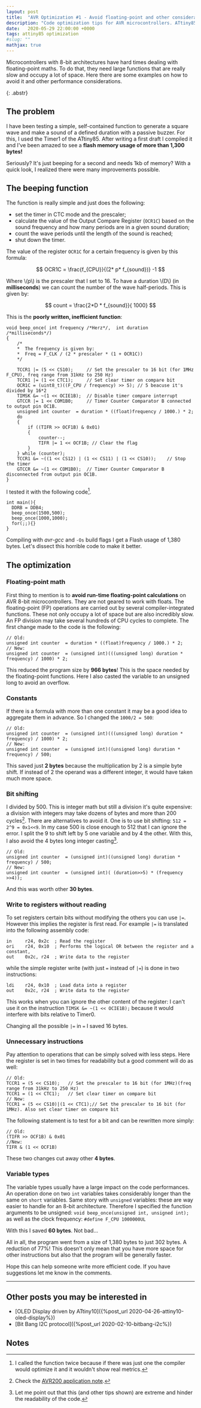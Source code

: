```yaml
---
layout: post
title:  "AVR Optimization #1 - Avoid floating-point and other considerations"
description: "Code optimization tips for AVR microcontrollers. ATtiny85 self-contained function for sound generation with buzzer"
date:   2020-05-29 22:00:00 +0000
tags: attiny85 optimization
#slug: ""
mathjax: true
---
```


Microcontrollers with 8-bit architectures have hard times dealing with floating-point maths. To do that, they need large functions that are really slow and occupy a lot of space.  Here there are some examples on how to avoid it and other performance considerations.
<!-- excer -->
{: .abstr}


## The problem
I have been testing a simple, self-contained function to generate a square wave and make a sound of a defined duration with a passive buzzer. For this, I used the Timer1 of the ATtiny85. After writing a first draft I compiled it and I've been amazed to see a **flash memory usage of more than 1,300 bytes!**

Seriously? It's just beeping for a second and needs 1kb of memory? With a quick look, I realized there were many improvements possible. 
 
## The beeping function
The function is really simple and just does the following: 
- set the timer in CTC mode and the prescaler;
- calculate the value of the Output Compare Register (`OCR1C`) based on the sound frequency and how many periods are in a given sound duration;
- count the wave periods until the length of the sound is reached;
- shut down the timer.

The value of the register `OCR1C` for a certain frequency is given by this formula:

$$
OCR1C = \frac{f_{CPU}}{(2* p* f_{sound})} -1
$$

Where \\(p\\) is the prescaler that I set to 16.
To have a duration \\(D\\) (in **milliseconds**) we can count the number of the wave half-periods. This is given by:

$$
count = \frac{2*D * f_{sound}}{ 1000}
$$

This is the **poorly written, inefficient function**:
```
void beep_once( int frequency /*Herz*/,  int duration /*milliseconds*/)
{
    /*
    *  The frequency is given by:
    *  Freq = F_CLK / (2 * prescaler * (1 + OCR1C))
    */

    TCCR1 |= (5 << CS10);     // Set the prescaler to 16 bit (for 1MHz F_CPU), freq range from 31kHz to 250 Hz)
    TCCR1 |= (1 << CTC1);     // Set clear timer on compare bit
    OCR1C = (uint8_t)((F_CPU / frequency) >> 5); // 5 beacuse it's divided by 16*2
    TIMSK &= ~(1 << OCIE1B);  // Disable timer compare interrupt
    GTCCR |= 1 << COM1B0;     // Timer Counter Comparator B connected to output pin OC1B.
    unsigned int counter  = duration * ((float)frequency / 1000.) * 2;
    do
    {
        if ((TIFR >> OCF1B) & 0x01)
        {
            counter--;
            TIFR |= 1 << OCF1B; // Clear the flag
        }
    } while (counter);
    TCCR1 &= ~((1 << CS12) | (1 << CS11) | (1 << CS10));    // Stop the timer
    GTCCR &= ~(1 << COM1B0);  // Timer Counter Comparator B disconnected from output pin OC1B.
}
```
I tested it with the following code[^1].
```
int main(){
  DDRB = DDB4;
  beep_once(1500,500);
  beep_once(1000,1000);
  for(;;){}
}
```
Compiling with *avr-gcc* and `-Os` build flags I get a Flash usage of 1,380 bytes.
Let's dissect this horrible code to make it better.

## The optimization
### Floating-point math
First thing to mention is to **avoid run-time floating-point calculations** on AVR 8-bit microcontrollers. They are not geared to work with floats.  The floating-point (FP) operations are carried out by several compiler-integrated functions. These not only occupy a lot of space but are also incredibly slow. An FP division may take several hundreds of CPU cycles to complete.
The first change made to the code is the following:
```
// Old:
unsigned int counter  = duration * ((float)frequency / 1000.) * 2;
// New:
unsigned int counter  = (unsigned int)(((unsigned long) duration * frequency) / 1000) * 2;
```
This reduced the program size by **966 bytes**! This is the space needed by the floating-point functions.
Here I also casted the variable to an unsigned long to avoid an overflow.

### Constants
If there is a formula with more than one constant it may be a good idea to aggregate them in advance. So I changed the `1000/2 = 500`:
```
// Old:
unsigned int counter  = (unsigned int)(((unsigned long) duration * frequency) / 1000) * 2;
// New:
unsigned int counter  = (unsigned int)((unsigned long) duration * frequency) / 500;
```
This saved just **2 bytes** because the multiplication by 2 is a simple byte shift. If instead of 2 the operand was a different integer, it would have taken much more space.

### Bit shifting
I divided by 500. This is integer math but still a division it's quite expensive: a division with integers may take dozens of bytes and more than 200 cycles[^2]. 
There are alternatives to avoid it. One is to use bit shifting: `512 = 2^9 = 0x1<<9`.
In my case 500 is close enough to 512 that I can ignore the error.
I split the 9 to shift left by 5 one variable and by 4 the other. With this, I also avoid the 4 bytes long integer casting[^3].
```
// Old:
unsigned int counter  = (unsigned int)((unsigned long) duration * frequency) / 500;
// New:
unsigned int counter  = (unsigned int)( (duration>>5) * (frequency >>4));
```
And this was worth other **30 bytes**.

### Write to registers without reading
To set registers certain bits without modifying the others you can use `|=`.  However this implies the register is first read. 
For example `|=` is translated into the following assembly code:
```
in     r24, 0x2c  ; Read the register
ori    r24, 0x10  ; Performs the logical OR between the register and a constant,
out    0x2c, r24  ; Write data to the register
```
while the simple register write (with just `=` instead of `|=`) is done in two instructions: 
```
ldi    r24, 0x10  ; Load data into a register
out    0x2c, r24  ; Write data to the register
```
This works when you can ignore the other content of the register: I can't use it on the instruction `TIMSK &= ~(1 << OCIE1B);` because it would interfere with bits relative to Timer0.

Changing all the possible `|=` in `=` I saved 16 bytes.

### Unnecessary instructions
Pay attention to operations that can be simply solved with less steps.
Here the register is set in two times for readability but a good comment will do as well:
```
// Old:
TCCR1 = (5 << CS10);   // Set the prescaler to 16 bit (for 1MHz)(freq range from 31kHz to 250 Hz)
TCCR1 = (1 << CTC1);   // Set clear timer on compare bit
// New:
TCCR1 = (5 << CS10)|(1 << CTC1);// Set the prescaler to 16 bit (for 1MHz). Also set clear timer on compare bit
```
The following statement is to test for a bit and can be rewritten more simply:
```
// Old:
(TIFR >> OCF1B) & 0x01
//New:
TIFR & (1 << OCF1B)
```
These two changes cut away other **4 bytes**.

### Variable types
The variable types usually have a large impact on the code performances.  An operation done on two `int` variables takes considerably longer than the same on `short` variables. 
Same story with `unsigned` variables: these are way easier to handle for an 8-bit architecture. 
Therefore I specified the function arguments to be unsigned: `void beep_once(unsigned int, unsigned int);` as well as the clock frequency: `#define F_CPU 1000000UL`

With this I saved **60 bytes**. Not bad...

All in all, the program went from a size of 1,380 bytes to just 302 bytes. A reduction of 77%! 
This doesn't only mean that you have more space for other instructions but also that the program will be generally faster. 

Hope this can help someone write more efficient code. 
If you have suggestions let me know in the comments.

---

## Other posts you may be interested in
- [OLED Display driven by ATtiny10]({%post_url 2020-04-26-attiny10-oled-display%})
- [Bit Bang I2C protocol]({%post_url 2020-02-10-bitbang-i2c%})

## Notes
[^1]: I called the function twice because if there was just one the compiler would optimize it and it wouldn't show real metrics. 
[^2]: Check the [AVR200 application note](http://ww1.microchip.com/downloads/en/AppNotes/doc0936.pdf).
[^3]: Let me point out that this (and other tips shown) are extreme and hinder the readability of the code.